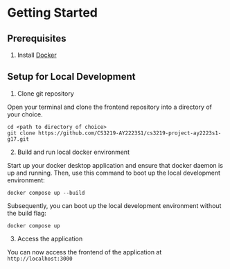 # Getting Started

## Prerequisites

1. Install [Docker](https://www.docker.com/)

## Setup for Local Development

1. Clone git repository

Open your terminal and clone the frontend repository into a directory of your choice.
```
cd <path to directory of choice>
git clone https://github.com/CS3219-AY2223S1/cs3219-project-ay2223s1-g17.git
```

2. Build and run local docker environment

Start up your docker desktop application and ensure that docker daemon is up and running. 
Then, use this command to boot up the local development environment:
```
docker compose up --build 
```

Subsequently, you can boot up the local development environment without the build flag:
```
docker compose up
```

3. Access the application

You can now access the frontend of the application at `http://localhost:3000`
